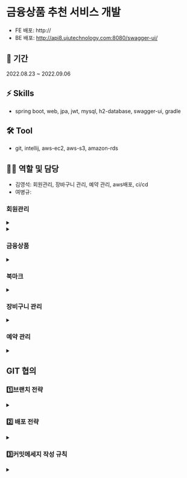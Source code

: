 # 금융상품 추천 서비스 개발
- FE 배포: http://
- BE 배포: http://api8.ujutechnology.com:8080/swagger-ui/

## 📅 기간
2022.08.23 ~ 2022.09.06

## ⚡ Skills
- spring boot, web, jpa, jwt, mysql, h2-database, swagger-ui, gradle

## 🛠️ Tool
- git, intellij, aws-ec2, aws-s3, amazon-rds
 
## 🤼‍♀️ 역할 및 담당
- 김영석: 회원관리, 장바구니 관리, 예약 관리, aws배포, ci/cd
- 여병규:

### 회원관리
<details>
<summary> </summary>
<div markdown="1">
 
#### 회원가입
 - email, 비밀번호, 이름, 프로필사진, 직업, 나이를 받아서 회원가입을 합니다.
#### ID/PWD 로그인
 - email과 비밀번호를 입력하여 로그인을 하고, 로그인시 토큰을 발급받습니다. 
#### 토큰 로그인
 - jwt으로 로그인합니다.
#### 마이페이지
 - 회원정보 조회 및 수정(프로필사진,이름,나이,직업)

 </div>
</details>  


<details>
<summary> </summary>
<div markdown="1">
</div>
</details>  

### 금융상품

<details>
<summary> </summary>
<div markdown="1">
 
- DB에 있는 상품 전체와 입력한 종류에 따라 상품 목록을 출력합니다.
- 회사와 상품이름으로 상품을 검색할 수 있으며, 나이와 직업에 따른 추천상품을 알려줍니다.
</div>
</details>  

### 북마크

<details>
<summary> </summary>
<div markdown="1">
</div>
</details>  

### 장비구니 관리

<details>
<summary> </summary>
<div markdown="1">
 - 장바구니 상품 조회
 - 상품번호와 이메일 값을 입력받아 해당 상품을 장바구니에 추가
 - 장바구니 상품을 삭제할 수 있습니다.
</div>
</details>  

### 예약 관리

<details>
<summary> </summary>
<div markdown="1">
 - 예약 상품 조회
 - 장바구니에 있는 상품들을 예약신청 수 있습니다.
 - 예약상품을 취소 할수 있습니다.
</div>
</details>  



## GIT 협의  
### **1️⃣브랜치 전략**
<details>
<summary> </summary>
<div markdown="1">
  
- 브렌치 네임 선택
  - {feat}-{task}-{no}-{nickName}
  - {feat}-{nickName}
- 작업물 서버에 배포
  </div>
</details>

### **2️⃣ 배포 전략**
  <details>
<summary> </summary>
<div markdown="1">
  
- aws 클라우드 서버에 git action ci/cd 배포 
  </div>
</details>

### **3️⃣커밋메세지 작성 규칙**
<details>
<summary> </summary>
<div markdown="1">
  
- `#이슈번호 conf: 메시지 - 내용`        
- 컨벤션
    - `docs` : 문서 작업 (README.md)
    - `feat` : 새로운 기능 구현
        - 최소 단위
    - `conf` : 설정 파일 관련
        - 패키지, 라이브러리 추가
    - `asset` : 이미지 소스 추가
    - `design` : css 작업
    - `rename` : 파일 명 | 디렉토리 변경
    - `remove` : 파일 삭제
    - `chore` :  주석 변경/삭제😎
    
    ---
    
    - `refactor` : 코드 리팩토링 (성능, 가독성)
        - 의미나 동작에 영향을 주지 않는 상태에서 가독성, 재사용성 또는 구조를 개선하기 위해 현재 코드를 재작성하는 것
    - `fix` : 버그를 고친 경우
    - `hotfix` : 치명적인 버그 수정
        - 의논 후 담당 1명을 정해서 처리
        - 의도치 않은 에러 수정
    - `!BreakingChange` : 커다란 API의 변경
    - `test` : 테스트 관련
  </div>
</details>
